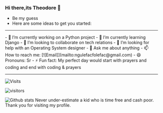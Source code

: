 ### Hi there,its Theodore 👋
* Be my guess
* Here are some ideas to get you started:
<hr>
- 🔭 I’m currently working on a Python project
- 🌱 I’m currently learning Django
- 👯 I’m looking to collaborate on tech relations
- 🤔 I’m looking for help with an Operating System designer
- 💬 Ask me about anything
- 📫 How to reach me: [![Email]](mailto:ngulefacfolefac@gmail.com)
- 😄 Pronouns: Sr
- ⚡ Fun fact: My perfect day would start with prayers and coding and end with coding & prayers
<hr>

![Visits](https://komarev.com/ghpvc/?username=Ngulefac)

![visitors](https://visitor-badge.glitch.me/badge?page_id=Ngulefac)

![Github stats](https://github-readme-stats.vercel.app/api?username=Ngulefac&show_icons=true&count_private=true)
Never under-estimate a kid who is time free and cash poor.
Thank you for visiting my profile.


